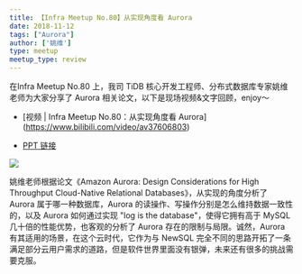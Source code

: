 ```yaml
---
title: 【Infra Meetup No.80】从实现角度看 Aurora
date: 2018-11-12
tags: ["Aurora"]
author: ['姚维']
type: meetup
meetup_type: review
---
```


在Infra Meetup No.80 上，我司 TiDB 核心开发工程师、分布式数据库专家姚维老师为大家分享了 Aurora 相关论文，以下是现场视频&文字回顾，enjoy～

- [视频 | Infra Meetup No.80：从实现角度看 Aurora]
(https://www.bilibili.com/video/av37606803)

- [PPT 链接](https://eyun.baidu.com/s/3nvVulPR)

![](https://upload-images.jianshu.io/upload_images/542677-10cf189fecfed7a6?imageMogr2/auto-orient/strip%7CimageView2/2/w/1240)

姚维老师根据论文《Amazon Aurora: Design Considerations for High Throughput Cloud-Native Relational Databases》，从实现的角度分析了 Aurora 属于哪一种数据库，Aurora 的读操作、写操作分别是怎么维持数据一致性的，以及 Aurora 如何通过实现 "log is the database"，使得它拥有高于 MySQL 几十倍的性能优势，也客观的分析了 Aurora 存在的限制与局限。诚然，Aurora 有其适用的场景，在这个云时代，它作为与 NewSQL 完全不同的思路开拓了一条满足部分云用户需求的道路，但是软件世界里面没有银弹，未来还有很多的挑战需要克服。



